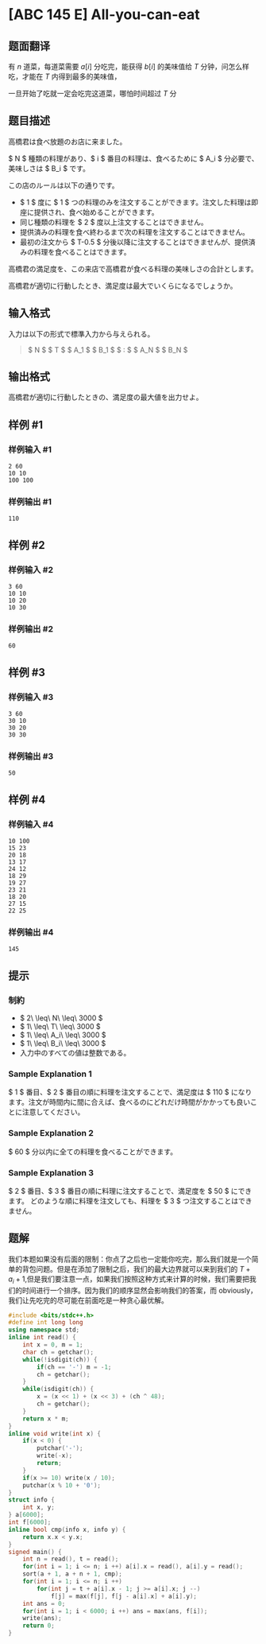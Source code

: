 # [ABC 145 E] All-you-can-eat

## 题面翻译

有 $n$ 道菜，每道菜需要 $a[i]$ 分吃完，能获得 $b[i]$ 的美味值给 $T$ 分钟，问怎么样吃，才能在 $T$ 内得到最多的美味值，

一旦开始了吃就一定会吃完这道菜，哪怕时间超过 $T$ 分

## 题目描述

[problemUrl]: https://atcoder.jp/contests/abc145/tasks/abc145_e

高橋君は食べ放題のお店に来ました。

$ N $ 種類の料理があり、$ i $ 番目の料理は、食べるために $ A_i $ 分必要で、美味しさは $ B_i $ です。

この店のルールは以下の通りです。

- $ 1 $ 度に $ 1 $ つの料理のみを注文することができます。注文した料理は即座に提供され、食べ始めることができます。
- 同じ種類の料理を $ 2 $ 度以上注文することはできません。
- 提供済みの料理を食べ終わるまで次の料理を注文することはできません。
- 最初の注文から $ T-0.5 $ 分後以降に注文することはできませんが、提供済みの料理を食べることはできます。

高橋君の満足度を、この来店で高橋君が食べる料理の美味しさの合計とします。

高橋君が適切に行動したとき、満足度は最大でいくらになるでしょうか。

## 输入格式

入力は以下の形式で標準入力から与えられる。

> $ N $ $ T $ $ A_1 $ $ B_1 $ $ : $ $ A_N $ $ B_N $

## 输出格式

高橋君が適切に行動したときの、満足度の最大値を出力せよ。

## 样例 #1

### 样例输入 #1

```
2 60
10 10
100 100
```

### 样例输出 #1

```
110
```

## 样例 #2

### 样例输入 #2

```
3 60
10 10
10 20
10 30
```

### 样例输出 #2

```
60
```

## 样例 #3

### 样例输入 #3

```
3 60
30 10
30 20
30 30
```

### 样例输出 #3

```
50
```

## 样例 #4

### 样例输入 #4

```
10 100
15 23
20 18
13 17
24 12
18 29
19 27
23 21
18 20
27 15
22 25
```

### 样例输出 #4

```
145
```

## 提示

### 制約

- $ 2\ \leq\ N\ \leq\ 3000 $
- $ 1\ \leq\ T\ \leq\ 3000 $
- $ 1\ \leq\ A_i\ \leq\ 3000 $
- $ 1\ \leq\ B_i\ \leq\ 3000 $
- 入力中のすべての値は整数である。

### Sample Explanation 1

$ 1 $ 番目、$ 2 $ 番目の順に料理を注文することで、満足度は $ 110 $ になります。注文が時間内に間に合えば、食べるのにどれだけ時間がかかっても良いことに注意してください。

### Sample Explanation 2

$ 60 $ 分以内に全ての料理を食べることができます。

### Sample Explanation 3

$ 2 $ 番目、$ 3 $ 番目の順に料理に注文することで、満足度を $ 50 $ にできます。 どのような順に料理を注文しても、料理を $ 3 $ つ注文することはできません。


## 题解
我们本题如果没有后面的限制：你点了之后也一定能你吃完，那么我们就是一个简单的背包问题。但是在添加了限制之后，我们的最大边界就可以来到我们的 $T+a_i+1$,但是我们要注意一点，如果我们按照这种方式来计算的时候，我们需要把我们的时间进行一个排序。因为我们的顺序显然会影响我们的答案，而 obviously，我们让先吃完的尽可能在前面吃是一种贪心最优解。

```cpp
#include <bits/stdc++.h>
#define int long long
using namespace std;
inline int read() {
	int x = 0, m = 1;
	char ch = getchar();
	while(!isdigit(ch)) {
		if(ch == '-') m = -1;
		ch = getchar();
	}
	while(isdigit(ch)) {
		x = (x << 1) + (x << 3) + (ch ^ 48);
		ch = getchar();
	}
	return x * m;
}
inline void write(int x) {
	if(x < 0) {
		putchar('-');
		write(-x);
		return;
	}
	if(x >= 10) write(x / 10);
	putchar(x % 10 + '0');
}
struct info {
	int x, y;
} a[6000];
int f[6000];
inline bool cmp(info x, info y) {
	return x.x < y.x;
}
signed main() {
	int n = read(), t = read();
	for(int i = 1; i <= n; i ++) a[i].x = read(), a[i].y = read();
	sort(a + 1, a + n + 1, cmp);
	for(int i = 1; i <= n; i ++)
		for(int j = t + a[i].x - 1; j >= a[i].x; j --)
			f[j] = max(f[j], f[j - a[i].x] + a[i].y);
	int ans = 0;
	for(int i = 1; i < 6000; i ++) ans = max(ans, f[i]);
	write(ans);
	return 0;
}


```